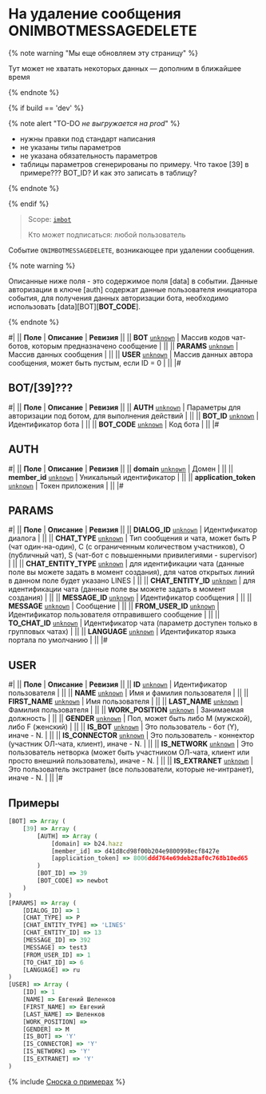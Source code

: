 # На удаление сообщения ONIMBOTMESSAGEDELETE

{% note warning "Мы еще обновляем эту страницу" %}

Тут может не хватать некоторых данных — дополним в ближайшее время

{% endnote %}

{% if build == 'dev' %}

{% note alert "TO-DO _не выгружается на prod_" %}

- нужны правки под стандарт написания
- не указаны типы параметров
- не указана обязательность параметров
- таблицы параметров сгенерированы по примеру. Что такое [39] в примере??? BOT_ID? И как это записать в таблицу?

{% endnote %}

{% endif %}

> Scope: [`imbot`](../../../scopes/permissions.md)
>
> Кто может подписаться: любой пользователь

Событие `ONIMBOTMESSAGEDELETE`, возникающее при удалении сообщения.

{% note warning %}

Описанные ниже поля - это содержимое поля [data] в событии. Данные авторизации в ключе [auth] содержат данные пользователя инициатора события, для получения данных авторизации бота, необходимо использовать [data][BOT][__BOT_CODE__].

{% endnote %}

#|
|| **Поле** | **Описание** | **Ревизия** ||
|| **BOT** 
[`unknown`](../../../data-types.md) | Массив кодов чат-ботов, которым предназначено сообщение | ||
|| **PARAMS** 
[`unknown`](../../../data-types.md) | Массив данных сообщения | ||
|| **USER** 
[`unknown`](../../../data-types.md) | Массив данных автора сообщения, может быть пустым, если ID = 0 | ||
|#

## BOT/[39]???

#|
|| **Поле** | **Описание** | **Ревизия** ||
|| **AUTH** 
[`unknown`](../../../data-types.md) | Параметры для авторизации под ботом, для выполнения действий | ||
|| **BOT_ID** 
[`unknown`](../../../data-types.md) | Идентификатор бота | ||
|| **BOT_CODE** 
[`unknown`](../../../data-types.md) | Код бота | ||
|#

## AUTH

#|
|| **Поле** | **Описание** | **Ревизия** ||
|| **domain** 
[`unknown`](../../../data-types.md) | Домен | ||
|| **member_id** 
[`unknown`](../../../data-types.md) | Уникальный идентификатор | ||
|| **application_token** 
[`unknown`](../../../data-types.md) | Токен приложения | ||
|#

## PARAMS

#|
|| **Поле** | **Описание** | **Ревизия** ||
|| **DIALOG_ID** 
[`unknown`](../../../data-types.md) | Идентификатор диалога | ||
|| **CHAT_TYPE** 
[`unknown`](../../../data-types.md) | Тип сообщения и чата, может быть P (чат один-на-один), C (с ограниченным количеством участников), O (публичный чат), S (чат-бот с повышенными привилегиями - supervisor) | ||
|| **CHAT_ENTITY_TYPE** 
[`unknown`](../../../data-types.md) | для идентификации чата (данные поле вы можете задать в момент создания), для чатов открытых линий в данном поле будет указано LINES | ||
|| **CHAT_ENTITY_ID** 
[`unknown`](../../../data-types.md) | для идентификации чата (данные поле вы можете задать в момент создания) | ||
|| **MESSAGE_ID** 
[`unknown`](../../../data-types.md) | Идентификатор сообщения | ||
|| **MESSAGE** 
[`unknown`](../../../data-types.md) | Сообщение | ||
|| **FROM_USER_ID** 
[`unknown`](../../../data-types.md) | Идентификатор пользователя отправившего сообщение | ||
|| **TO_CHAT_ID** 
[`unknown`](../../../data-types.md) | Идентификатор чата (параметр доступен только в групповых чатах) | ||
|| **LANGUAGE** 
[`unknown`](../../../data-types.md) | Идентификатор языка портала по умолчанию | ||
|#

## USER

#|
|| **Поле** | **Описание** | **Ревизия** ||
|| **ID** 
[`unknown`](../../../data-types.md) | Идентификатор пользователя | ||
|| **NAME** 
[`unknown`](../../../data-types.md) | Имя и фамилия пользователя | ||
|| **FIRST_NAME** 
[`unknown`](../../../data-types.md) | Имя пользователя | ||
|| **LAST_NAME** 
[`unknown`](../../../data-types.md) | Фамилия пользователя | ||
|| **WORK_POSITION** 
[`unknown`](../../../data-types.md) | Занимаемая должность | ||
|| **GENDER** 
[`unknown`](../../../data-types.md) | Пол, может быть либо M (мужской), либо F (женский) | ||
|| **IS_BOT** 
[`unknown`](../../../data-types.md) | Это пользователь - бот (Y), иначе - N. | ||
|| **IS_CONNECTOR** 
[`unknown`](../../../data-types.md) | Это пользователь - коннектор (участник ОЛ-чата, клиент), иначе - N. | ||
|| **IS_NETWORK** 
[`unknown`](../../../data-types.md) | Это пользователь нетворка (может быть участником ОЛ-чата, клиент или просто внешний пользователь), иначе - N. | ||
|| **IS_EXTRANET** 
[`unknown`](../../../data-types.md) | Это пользователь экстранет (все пользователи, которые не-интранет), иначе - N. | ||
|#

## Примеры

```js
[BOT] => Array (
    [39] => Array (
        [AUTH] => Array (
            [domain] => b24.hazz
            [member_id] => d41d8cd98f00b204e9800998ecf8427e
            [application_token] => 8006ddd764e69deb28af0c768b10ed65
        )
        [BOT_ID] => 39    
        [BOT_CODE] => newbot
    )
)
[PARAMS] => Array (
    [DIALOG_ID] => 1    
    [CHAT_TYPE] => P    
    [CHAT_ENTITY_TYPE] => 'LINES'    
    [CHAT_ENTITY_ID] => 13    
    [MESSAGE_ID] => 392
    [MESSAGE] => test3
    [FROM_USER_ID] => 1
    [TO_CHAT_ID] => 6
    [LANGUAGE] => ru    
)
[USER] => Array (
    [ID] => 1
    [NAME] => Евгений Шеленков
    [FIRST_NAME] => Евгений
    [LAST_NAME] => Шеленков
    [WORK_POSITION] =>
    [GENDER] => M
    [IS_BOT] => 'Y'
    [IS_CONNECTOR] => 'Y'
    [IS_NETWORK] => 'Y'
    [IS_EXTRANET] => 'Y'
)
```

{% include [Сноска о примерах](../../../../_includes/examples.md) %}